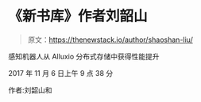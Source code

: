 # 《新书库》作者刘韶山

> 原文：<https://thenewstack.io/author/shaoshan-liu/>

感知机器人从 Alluxio 分布式存储中获得性能提升

2017 年 11 月 6 日上午 9 点 38 分

作者:刘韶山和